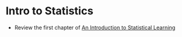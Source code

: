 # Intro to Statistics

  * Review the first chapter of [An Introduction to Statistical Learning](http://www-bcf.usc.edu/~gareth/ISL/index.html)
